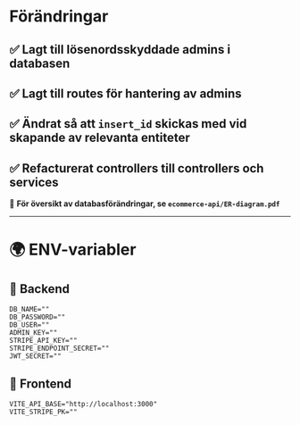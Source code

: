 # Förändringar

## ✅ Lagt till lösenordsskyddade admins i databasen  
## ✅ Lagt till routes för hantering av admins  
## ✅ Ändrat så att `insert_id` skickas med vid skapande av relevanta entiteter  
## ✅ Refacturerat controllers till controllers och services

📄 **För översikt av databasförändringar, se `ecommerce-api/ER-diagram.pdf`**  

---

# 🌍 ENV-variabler  

## 🔧 Backend  
```shell
DB_NAME=""
DB_PASSWORD=""
DB_USER=""
ADMIN_KEY=""
STRIPE_API_KEY=""
STRIPE_ENDPOINT_SECRET=""
JWT_SECRET=""
```


## 🎨 Frontend
```shell
VITE_API_BASE="http://localhost:3000"
VITE_STRIPE_PK=""
```
